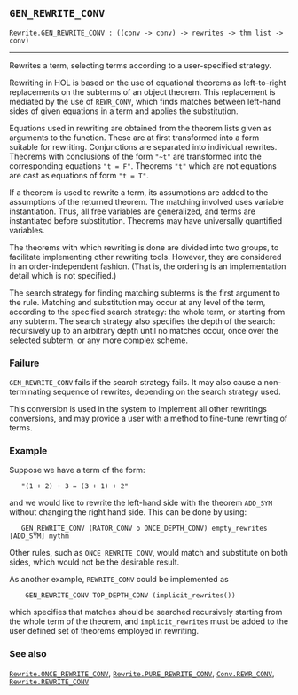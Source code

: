 ## `GEN_REWRITE_CONV`

``` hol4
Rewrite.GEN_REWRITE_CONV : ((conv -> conv) -> rewrites -> thm list -> conv)
```

------------------------------------------------------------------------

Rewrites a term, selecting terms according to a user-specified strategy.

Rewriting in HOL is based on the use of equational theorems as
left-to-right replacements on the subterms of an object theorem. This
replacement is mediated by the use of `REWR_CONV`, which finds matches
between left-hand sides of given equations in a term and applies the
substitution.

Equations used in rewriting are obtained from the theorem lists given as
arguments to the function. These are at first transformed into a form
suitable for rewriting. Conjunctions are separated into individual
rewrites. Theorems with conclusions of the form `"~t"` are transformed
into the corresponding equations `"t = F"`. Theorems `"t"` which are not
equations are cast as equations of form `"t = T"`.

If a theorem is used to rewrite a term, its assumptions are added to the
assumptions of the returned theorem. The matching involved uses variable
instantiation. Thus, all free variables are generalized, and terms are
instantiated before substitution. Theorems may have universally
quantified variables.

The theorems with which rewriting is done are divided into two groups,
to facilitate implementing other rewriting tools. However, they are
considered in an order-independent fashion. (That is, the ordering is an
implementation detail which is not specified.)

The search strategy for finding matching subterms is the first argument
to the rule. Matching and substitution may occur at any level of the
term, according to the specified search strategy: the whole term, or
starting from any subterm. The search strategy also specifies the depth
of the search: recursively up to an arbitrary depth until no matches
occur, once over the selected subterm, or any more complex scheme.

### Failure

`GEN_REWRITE_CONV` fails if the search strategy fails. It may also cause
a non-terminating sequence of rewrites, depending on the search strategy
used.

This conversion is used in the system to implement all other rewritings
conversions, and may provide a user with a method to fine-tune rewriting
of terms.

### Example

Suppose we have a term of the form:

``` hol4
   "(1 + 2) + 3 = (3 + 1) + 2"
```

and we would like to rewrite the left-hand side with the theorem
`ADD_SYM` without changing the right hand side. This can be done by
using:

``` hol4
   GEN_REWRITE_CONV (RATOR_CONV o ONCE_DEPTH_CONV) empty_rewrites [ADD_SYM] mythm
```

Other rules, such as `ONCE_REWRITE_CONV`, would match and substitute on
both sides, which would not be the desirable result.

As another example, `REWRITE_CONV` could be implemented as

``` hol4
    GEN_REWRITE_CONV TOP_DEPTH_CONV (implicit_rewrites())
```

which specifies that matches should be searched recursively starting
from the whole term of the theorem, and `implicit_rewrites` must be
added to the user defined set of theorems employed in rewriting.

### See also

[`Rewrite.ONCE_REWRITE_CONV`](#Rewrite.ONCE_REWRITE_CONV),
[`Rewrite.PURE_REWRITE_CONV`](#Rewrite.PURE_REWRITE_CONV),
[`Conv.REWR_CONV`](#Conv.REWR_CONV),
[`Rewrite.REWRITE_CONV`](#Rewrite.REWRITE_CONV)
